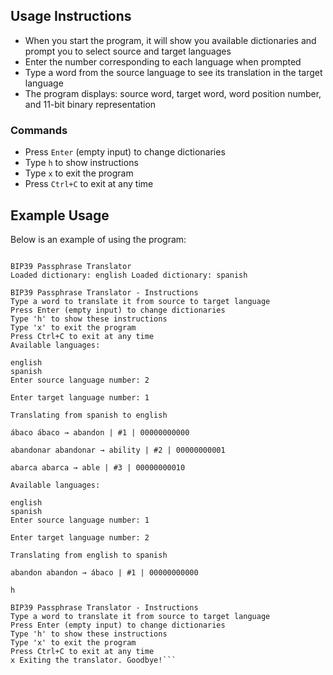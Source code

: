 ## Usage Instructions

- When you start the program, it will show you available dictionaries and prompt you to select source and target languages
- Enter the number corresponding to each language when prompted
- Type a word from the source language to see its translation in the target language
- The program displays: source word, target word, word position number, and 11-bit binary representation

### Commands
- Press `Enter` (empty input) to change dictionaries
- Type `h` to show instructions
- Type `x` to exit the program
- Press `Ctrl+C` to exit at any time

## Example Usage

Below is an example of using the program:

```> Python PasTra.py

BIP39 Passphrase Translator
Loaded dictionary: english Loaded dictionary: spanish

BIP39 Passphrase Translator - Instructions
Type a word to translate it from source to target language
Press Enter (empty input) to change dictionaries
Type 'h' to show these instructions
Type 'x' to exit the program
Press Ctrl+C to exit at any time
Available languages:

english
spanish
Enter source language number: 2

Enter target language number: 1

Translating from spanish to english

ábaco ábaco → abandon | #1 | 00000000000

abandonar abandonar → ability | #2 | 00000000001

abarca abarca → able | #3 | 00000000010

Available languages:

english
spanish
Enter source language number: 1

Enter target language number: 2

Translating from english to spanish

abandon abandon → ábaco | #1 | 00000000000

h

BIP39 Passphrase Translator - Instructions
Type a word to translate it from source to target language
Press Enter (empty input) to change dictionaries
Type 'h' to show these instructions
Type 'x' to exit the program
Press Ctrl+C to exit at any time
x Exiting the translator. Goodbye!```